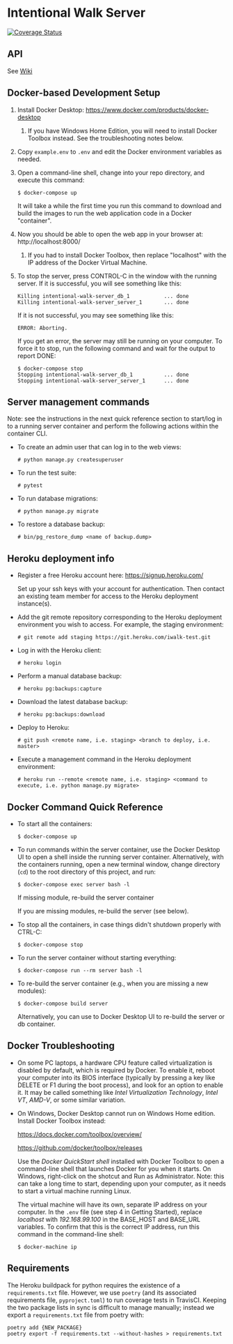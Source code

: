 # Intentional Walk Server

[![Coverage Status](https://coveralls.io/repos/github/sfbrigade/intentional-walk-server/badge.svg?branch=master)](https://coveralls.io/github/sfbrigade/intentional-walk-server?branch=master)

## API

See [Wiki](https://github.com/sfbrigade/intentional-walk-server/wiki)

## Docker-based Development Setup

1. Install Docker Desktop: https://www.docker.com/products/docker-desktop

   1. If you have Windows Home Edition, you will need to install Docker Toolbox instead.
   See the troubleshooting notes below.

2. Copy `example.env` to `.env` and edit the Docker environment variables as needed.

3. Open a command-line shell, change into your repo directory, and execute this command:

   ```
   $ docker-compose up
   ```

   It will take a while the first time you run this command to download and
   build the images to run the web application code in a Docker "container".

4. Now you should be able to open the web app in your browser at: http://localhost:8000/

   1. If you had to install Docker Toolbox, then replace "localhost" with the IP
   address of the Docker Virtual Machine.

5. To stop the server, press CONTROL-C in the window with the running server.
   If it is successful, you will see something like this:

   ```
   Killing intentional-walk-server_db_1           ... done
   Killing intentional-walk-server_server_1       ... done
   ```

   If it is not successful, you may see something like this:

   ```
   ERROR: Aborting.
   ```

   If you get an error, the server may still be running on your computer. To force it to stop,
   run the following command and wait for the output to report DONE:

   ```
   $ docker-compose stop
   Stopping intentional-walk-server_db_1          ... done
   Stopping intentional-walk-server_server_1      ... done
   ```

## Server management commands

Note: see the instructions in the next quick reference section to start/log in to a running
server container and perform the following actions within the container CLI.

 * To create an admin user that can log in to the web views:

   ```
   # python manage.py createsuperuser
   ```

 * To run the test suite:

   ```
   # pytest
   ```

 * To run database migrations:

   ```
   # python manage.py migrate
   ```

 * To restore a database backup:

   ```
   # bin/pg_restore_dump <name of backup.dump>
   ```

## Heroku deployment info

 * Register a free Heroku account here: https://signup.heroku.com/

   Set up your ssh keys with your account for authentication. Then contact an existing team member for access to the Heroku deployment instance(s).

 * Add the git remote repository corresponding to the Heroku deployment environment you wish to access. For example, the staging environment:

   ```
   # git remote add staging https://git.heroku.com/iwalk-test.git
   ```

 * Log in with the Heroku client:

   ```
   # heroku login
   ```

 * Perform a manual database backup:

   ```
   # heroku pg:backups:capture
   ```

 * Download the latest database backup:

   ```
   # heroku pg:backups:download
   ```

 * Deploy to Heroku:

   ```
   # git push <remote name, i.e. staging> <branch to deploy, i.e. master>
   ```

 * Execute a management command in the Heroku deployment environment:

   ```
   # heroku run --remote <remote name, i.e. staging> <command to execute, i.e. python manage.py migrate>
   ```

## Docker Command Quick Reference

 * To start all the containers:

   ```
   $ docker-compose up
   ```

 * To run commands within the server container, use the Docker Desktop UI to open a shell inside the running server container. Alternatively, with the containers running, open a new terminal window, change directory (`cd`) to the root directory of this project, and run:

   ```
   $ docker-compose exec server bash -l
   ```
   If missing module, re-build the server container

   If you are missing modules, re-build the server (see below).


 * To stop all the containers, in case things didn't shutdown properly with CTRL-C:

   ```
   $ docker-compose stop
   ```

 * To run the server container without starting everything:

   ```
   $ docker-compose run --rm server bash -l
   ```

 * To re-build the server container (e.g., when you are missing a new modules):

   ```
   $ docker-compose build server
   ```

   Alternatively, you can use to Docker Desktop UI to re-build the server or db container.


## Docker Troubleshooting

* On some PC laptops, a hardware CPU feature called virtualization is disabled by default, which is required by Docker. To enable it, reboot your computer into its BIOS interface (typically by pressing a key like DELETE or F1 during the boot process), and look for an option to enable it. It may be called something like *Intel Virtualization Technology*, *Intel VT*, *AMD-V*, or some similar variation.

* On Windows, Docker Desktop cannot run on Windows Home edition. Install Docker Toolbox instead:

  https://docs.docker.com/toolbox/overview/

  https://github.com/docker/toolbox/releases

  Use the *Docker QuickStart shell* installed with Docker Toolbox to open a command-line shell that launches Docker for you when it starts. On Windows, right-click on the shotcut and Run as Administrator. Note: this can take a long time to start, depending upon your computer, as it needs to start a virtual machine running Linux.

  The virtual machine will have its own, separate IP address on your computer. In the ```.env``` file (see step 4 in Getting Started), replace *localhost* with *192.168.99.100* in the BASE_HOST and BASE_URL variables. To confirm that this is the correct IP address, run this command in the command-line shell:

  ```
  $ docker-machine ip
  ```

## Requirements
The Heroku buildpack for python requires the existence of a `requirements.txt` file. However, we use `poetry` (and its associated requirements file, `pyproject.toml`) to run coverage tests in TravisCI. Keeping the two package lists in sync is difficult to manage manually; instead we export a `requirements.txt` file from poetry with:

```
poetry add {NEW_PACKAGE}
poetry export -f requirements.txt --without-hashes > requirements.txt
```
